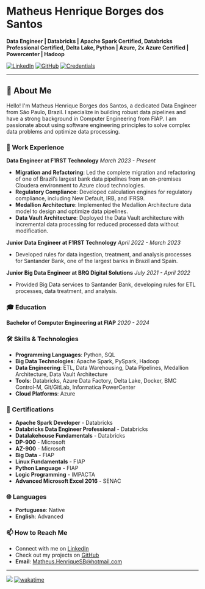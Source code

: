 # Matheus Henrique Borges dos Santos

**Data Engineer |  Databricks | Apache Spark Certified, Databricks Professional Certified, Delta Lake, Python | Azure, 2x Azure Certified | Powercenter | Hadoop**

[![LinkedIn](https://img.shields.io/badge/LinkedIn-Profile-blue)](https://www.linkedin.com/in/matheus-borges-2208/?locale=en_US) [![GitHub](https://img.shields.io/badge/GitHub-Profile-black)](https://github.com/iMatheusHenrique) [![Credentials](https://img.shields.io/badge/Credentials-Verified-green)](https://scq.io/UHd13MQ)

---

## 👋 About Me

Hello! I'm Matheus Henrique Borges dos Santos, a dedicated Data Engineer from São Paulo, Brazil. I specialize in building robust data pipelines and have a strong background in Computer Engineering from FIAP. I am passionate about using software engineering principles to solve complex data problems and optimize data processing.

### 🏢 Work Experience

**Data Engineer at F1RST Technology**
*March 2023 - Present*

- **Migration and Refactoring**: Led the complete migration and refactoring of one of Brazil’s largest bank data pipelines from an on-premises Cloudera environment to Azure cloud technologies.
- **Regulatory Compliance**: Developed calculation engines for regulatory compliance, including New Default, IRB, and IFRS9.
- **Medallion Architecture**: Implemented the Medallion Architecture data model to design and optimize data pipelines.
- **Data Vault Architecture**: Deployed the Data Vault architecture with incremental data processing for reduced processed data without modification.

**Junior Data Engineer at F1RST Technology**
*April 2022 - March 2023*

- Developed rules for data ingestion, treatment, and analysis processes for Santander Bank, one of the largest banks in Brazil and Spain.

**Junior Big Data Engineer at BRQ Digital Solutions**
*July 2021 - April 2022*

- Provided Big Data services to Santander Bank, developing rules for ETL processes, data treatment, and analysis.

### 🎓 Education

**Bachelor of Computer Engineering at FIAP**
*2020 - 2024*

### 🛠 Skills & Technologies

- **Programming Languages**: Python, SQL
- **Big Data Technologies**: Apache Spark, PySpark, Hadoop
- **Data Engineering**: ETL, Data Warehousing, Data Pipelines, Medallion Architecture, Data Vault Architecture
- **Tools**: Databricks, Azure Data Factory, Delta Lake, Docker, BMC Control-M, Git/GitLab, Informatica PowerCenter
- **Cloud Platforms**: Azure

### 📜 Certifications

- **Apache Spark Developer** - Databricks
- **Databricks Data Engineer Professional** - Databricks
- **Datalakehouse Fundamentals** - Databricks
- **DP-900** - Microsoft
- **AZ-900** - Microsoft
- **Big Data** - FIAP
- **Linux Fundamentals** - FIAP
- **Python Language** - FIAP
- **Logic Programming** - IMPACTA
- **Advanced Microsoft Excel 2016** - SENAC

### 🌐 Languages

- **Portuguese**: Native
- **English**: Advanced

### 📫 How to Reach Me

- Connect with me on [LinkedIn](https://www.linkedin.com/in/matheus-borges-2208/?locale=en_US)
- Check out my projects on [GitHub](https://github.com/iMatheusHenrique)
- **Email**: [Matheus.HenriqueSB@hotmail.com](mailto:Matheus.HenriqueSB@hotmail.com)

<!--
### 📊 GitHub Stats -->

<!-- ![Matheus Borges's GitHub stats](https://github-readme-stats.vercel.app/api?username=iMatheusHenrique&show_icons=true&theme=radical) -->
<!-- ![Top Languages](https://github-readme-stats.vercel.app/api/top-langs/?username=iMatheusHenrique&layout=compact&theme=radical) -->
<!-- ![GitHub Streak](https://github-readme-streak-stats.herokuapp.com/?user=iMatheusHenrique&theme=radical) -->
<!-- ![GitHub Trophies](https://github-profile-trophy.vercel.app/?username=iMatheusHenrique&theme=radical) -->


---

![](https://komarev.com/ghpvc/?username=iMatheusHenrique&color=green)
[![wakatime](https://wakatime.com/badge/user/9dc82780-e2d3-4df5-8d64-d37c31f3bd3d.svg)](https://wakatime.com/@9dc82780-e2d3-4df5-8d64-d37c31f3bd3d)

<!-- ---

*This README was generated with ❤️ by [Matheus Henrique Borges dos Santos](https://github.com/iMatheusHenrique)* -->
